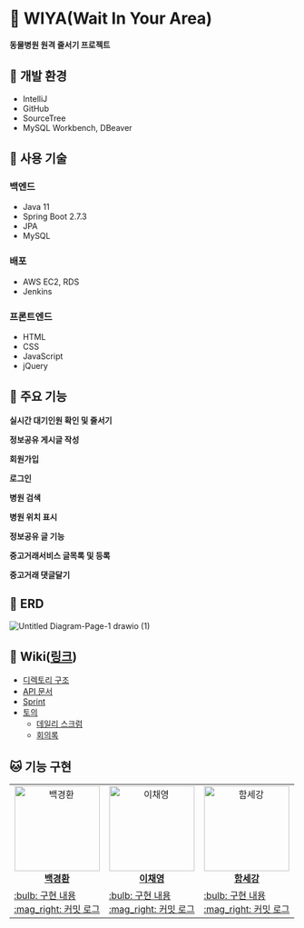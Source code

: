 # :dog: WIYA(Wait In Your Area)
**동물병원 원격 줄서기 프로젝트**

## :tiger: 개발 환경
- IntelliJ
- GitHub
- SourceTree
- MySQL Workbench, DBeaver

## :pig: 사용 기술
### 백엔드
- Java 11
- Spring Boot 2.7.3
- JPA
- MySQL

### 배포
- AWS EC2, RDS
- Jenkins

### 프론트엔드
- HTML
- CSS
- JavaScript
- jQuery

## :bear: 주요 기능
**실시간 대기인원 확인 및 줄서기**

**정보공유 게시글 작성**

**회원가입**

**로그인**

**병원 검색**

**병원 위치 표시**

**정보공유 글 기능**

**중고거래서비스 글목록 및 등록**

**중고거래 댓글달기**


## :rabbit: ERD

![Untitled Diagram-Page-1 drawio (1)](https://user-images.githubusercontent.com/79090478/199723391-26df6883-37e3-437d-ac36-f87f635c701f.png)

## :panda_face: Wiki([링크](https://github.com/WIYA-waitinyourarea/wiya/wiki))

* [디렉토리 구조](https://github.com/WIYA-waitinyourarea/wiya/wiki/directory)
* [API 문서](https://github.com/WIYA-waitinyourarea/wiya/wiki/api)
* [Sprint](https://github.com/WIYA-waitinyourarea/wiya/wiki#Sprint)
* [토의](https://github.com/WIYA-waitinyourarea/wiya/wiki#토의)
  * [데일리 스크럼](https://github.com/WIYA-waitinyourarea/wiya/wiki/daily_scrum)
  * [회의록](https://github.com/WIYA-waitinyourarea/wiya/wiki/meeting)


## :cat: 기능 구현

<table>
  <tr>
    <td align="center">
      <a href="https://github.com/dooboocookie">
        <img src="https://avatars.githubusercontent.com/u/79090478?v=4" width="150px;" alt="백경환">
        <br>
        <b>백경환</b>
      </a>
      <br>
    </td>
    <td align="center">
      <a href="https://github.com/chaeyeong222">
        <img src="https://avatars.githubusercontent.com/u/91577661?v=4" width="150px;" alt="이채영">
        <br>
        <b>이채영</b>
      </a>
      <br>
    </td>
    <td align="center">
      <a href="https://github.com/Full-squat">
        <img src="https://avatars.githubusercontent.com/u/101961563?v=4" width="150px;" alt="함세강">
        <br>
        <b>함세강</b>
      </a>
      <br>
    </td>
  </tr>
  <tr>
    <td>
      <a href="https://github.com/WIYA-waitinyourarea/wiya/wiki/기능구현_백경환" title="구현 내용">
        :bulb: 구현 내용
      </a>
      <br>
      <a href="https://github.com/WIYA-waitinyourarea/wiya/commits?author=dooboocookie" title="커밋 로그">
        :mag_right: 커밋 로그
      </a>
      <br>
    </td>
    <td>
      <a href="https://github.com/WIYA-waitinyourarea/wiya/wiki/기능구현_이채영" title="구현 내용">
        :bulb: 구현 내용
      </a>
      <br>
      <a href="https://github.com/WIYA-waitinyourarea/wiya/commits?author=chaeyeong222" title="커밋 로그">
        :mag_right: 커밋 로그
      </a>
      <br>
    </td>
    <td>
      <a href="https://github.com/WIYA-waitinyourarea/wiya/wiki/기능구현_함세강" title="구현 내용">
        :bulb: 구현 내용
      </a>
      <br>
      <a href="https://github.com/WIYA-waitinyourarea/wiya/commits?author=Full-squat" title="커밋 로그">
        :mag_right: 커밋 로그
      </a>
      <br>
    </td>
  </tr>
</table>

